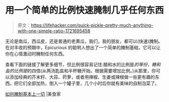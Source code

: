 # 用一个简单的比例快速腌制几乎任何东西

> 原文：<https://lifehacker.com/quick-pickle-pretty-much-anything-with-one-simple-ratio-1721695458>

无论是南瓜，西瓜皮，还是普通的老黄瓜，我们，我的朋友，都可以(快速)腌制。在对丰收的预期中，Epicurious 的聪明人想出了一个简单的腌制基础，它可以让你在心情激动时腌制任何东西。



查看下面的链接了解更多细节，但比例很容易记住:醋和水的比例是*的等份，糖和盐的比例是*的四倍(从两汤匙盐和半杯糖开始，根据需要增加比例。)从那里，你可以添加经典的芥末籽、大蒜、莳萝，或者用辣椒、生姜或辣根做一些更有趣的东西。把它们全部加热，倒入一个罐子里，几个小时后你就有美味的自制泡菜了。

[如何腌制基本上一切](http://www.epicurious.com/expert-advice/how-to-pickle-basically-everything-article) |美食家